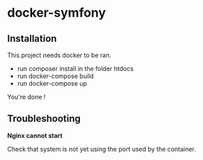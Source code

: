 # docker-symfony

## Installation

This project needs docker to be ran. 

- run composer install in the folder htdocs
- run docker-compose build
- run docker-compose up

You're done !

## Troubleshooting

**Nginx cannot start**

Check that system is not yet using the port used by the container.